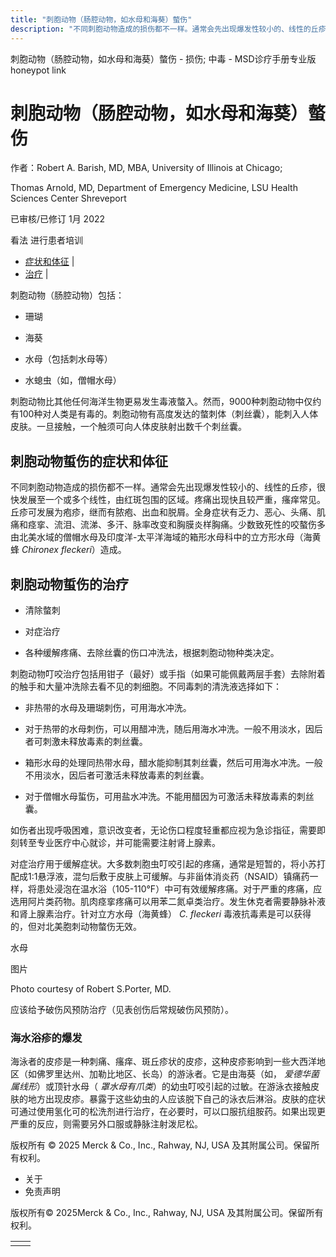 ```yaml
---
title: "刺胞动物（肠腔动物，如水母和海葵）螫伤"
description: "不同刺胞动物造成的损伤都不一样。通常会先出现爆发性较小的、线性的丘疹，很快发展至一个或多个线性，由红斑包围的区域。疼痛出现快且较严重，瘙痒常见。丘疹可发展为疱疹，继而有脓疱、出血和脱屑。全身症状有乏力、恶心、头痛、肌痛和痉挛、流泪、流涕、多汗、脉率改变和胸膜炎样胸痛。少数致死性的咬螯伤多由北美水域的僧帽水母及印度洋-太平洋海域的箱形水母科中的立方形水母（海黄蜂 _Chironex fleckeri_）造成。"
---
```


﻿刺胞动物（肠腔动物，如水母和海葵）螫伤 \- 损伤; 中毒 \- MSD诊疗手册专业版 honeypot link

# 刺胞动物（肠腔动物，如水母和海葵）螫伤

作者：Robert A. Barish, MD, MBA, University of Illinois at Chicago;

Thomas Arnold, MD, Department of Emergency Medicine, LSU Health Sciences Center Shreveport

已审核/已修订 1月 2022

看法 进行患者培训

- [症状和体征](#症状和体征_v12778094_zh) \|
- [治疗](#治疗_v12778097_zh) \|

刺胞动物（肠腔动物）包括：

- 珊瑚

- 海葵

- 水母（包括刺水母等）

- 水螅虫（如，僧帽水母）


刺胞动物比其他任何海洋生物更易发生毒液螫入。然而，9000种刺胞动物中仅约有100种对人类是有毒的。刺胞动物有高度发达的螫刺体（刺丝囊），能刺入人体皮肤。一旦接触，一个触须可向人体皮肤射出数千个刺丝囊。

## 刺胞动物蜇伤的症状和体征

不同刺胞动物造成的损伤都不一样。通常会先出现爆发性较小的、线性的丘疹，很快发展至一个或多个线性，由红斑包围的区域。疼痛出现快且较严重，瘙痒常见。丘疹可发展为疱疹，继而有脓疱、出血和脱屑。全身症状有乏力、恶心、头痛、肌痛和痉挛、流泪、流涕、多汗、脉率改变和胸膜炎样胸痛。少数致死性的咬螯伤多由北美水域的僧帽水母及印度洋-太平洋海域的箱形水母科中的立方形水母（海黄蜂 _Chironex fleckeri_）造成。

## 刺胞动物蜇伤的治疗

- 清除螫刺

- 对症治疗

- 各种缓解疼痛、去除丝囊的伤口冲洗法，根据刺胞动物种类决定。


刺胞动物叮咬治疗包括用钳子（最好）或手指（如果可能佩戴两层手套）去除附着的触手和大量冲洗除去看不见的刺细胞。不同毒刺的清洗液选择如下：

- 非热带的水母及珊瑚刺伤，可用海水冲洗。

- 对于热带的水母刺伤，可以用醋冲洗，随后用海水冲洗。一般不用淡水，因后者可刺激未释放毒素的刺丝囊。

- 箱形水母的处理同热带水母，醋水能抑制其刺丝囊，然后可用海水冲洗。一般不用淡水，因后者可激活未释放毒素的刺丝囊。

- 对于僧帽水母蜇伤，可用盐水冲洗。不能用醋因为可激活未释放毒素的刺丝囊。


如伤者出现呼吸困难，意识改变者，无论伤口程度轻重都应视为急诊指征，需要即刻转至专业医疗中心就诊，并可能需要注射肾上腺素。

对症治疗用于缓解症状。大多数刺胞虫叮咬引起的疼痛，通常是短暂的，将小苏打配成1:1悬浮液，混匀后敷于皮肤上可缓解。与非甾体消炎药（NSAID）镇痛药一样，将患处浸泡在温水浴（105-110°F）中可有效缓解疼痛。对于严重的疼痛，应选用阿片类药物。肌肉痉挛疼痛可以用苯二氮卓类治疗。发生休克者需要静脉补液和肾上腺素治疗。针对立方水母（海黄蜂） _C. fleckeri_ 毒液抗毒素是可以获得的，但对北美胞刺动物螫伤无效。

水母



图片

Photo courtesy of Robert S.Porter, MD.

应该给予破伤风预防治疗（见表创伤后常规破伤风预防）。

### 海水浴疹的爆发

海泳者的皮疹是一种刺痛、瘙痒、斑丘疹状的皮疹，这种皮疹影响到一些大西洋地区（如佛罗里达州、加勒比地区、长岛）的游泳者。它是由海葵（如， _爱德华菌属线形_）或顶针水母（ _罩水母有爪类_）的幼虫叮咬引起的过敏。在游泳衣接触皮肤的地方出现皮疹。暴露于这些幼虫的人应该脱下自己的泳衣后淋浴。皮肤的症状可通过使用氢化可的松洗剂进行治疗，在必要时，可以口服抗组胺药。如果出现更严重的反应，则需要另外口服或静脉注射泼尼松。



版权所有 © 2025
Merck & Co., Inc., Rahway, NJ, USA 及其附属公司。保留所有权利。

- 关于
- 免责声明

版权所有© 2025Merck & Co., Inc., Rahway, NJ, USA 及其附属公司。保留所有权利。

|     |     |
| --- | --- |
|  |  |